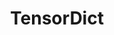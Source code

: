 ---
title: TensorDict
title_prefix: tensor
title_suffix: dict
summary: 텐서들의 딕셔너리 같은 클래스로, 배치 연산과 슬라이싱과 같은 배열 조작을 단순화합니다. 텐서 값들에 대한 빠른 조작과 추상화를 제공하여, 강화학습과 같은 복잡한 텐서 작업을 효율적으로 처리할 수 있습니다.
link: https://pytorch.org/tensordict/
order: 12
category: tensor_operations
---